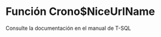 ﻿---
Autogenerated: true
---

# Función  Crono$NiceUrlName

Consulte la documentación en el manual de T-SQL
